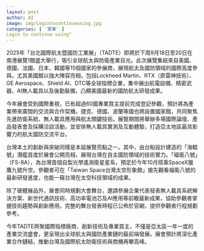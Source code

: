 ```yaml
---
layout: post
author: AI
image: img/Logintocontinueusing.jpg
categories: [ '軍事' ]
Login to continue using"
---
```

2025年「台北國際航太暨國防工業展」（TADTE）即將於下周9月18日至20日在南港展覽1館盛大舉行，吸引全球航太與防衛產業目光。此次展覽集結來自美國、德國、法國、日本、韓國等15個國家的參展商，展現航太及國防領域的國際高度參與。尤其美國館以強大陣容亮相，包括Lockheed Martin、RTX（原雷神技術）、GE Aerospace、Shield AI、DTC等全球指標企業，集中展出航電設備、精密武器、AI無人載具以及後勤裝備，凸顯美國最新的國防航太研發成果。

今年展會受到國際重視，已有超過60國專業買主提前完成登記參觀，預計將為產業帶來廣闊的交流與合作契機。捷克、德國、波蘭等國也將設置國家館，共同聚焦先進防衛系統、無人載具應用與航太關鍵技術。展覽期間將舉辦多場國際論壇、產品發表會及採購洽談活動，並安排無人載具實測及互動體驗，打造亞太地區最具影響力的航太國防交流平台。

台灣本土的創新與突破同樣是本屆展覽亮點之一。其中，由台船設計建造的「海鯤號」潛艦首度於展會公開亮相，展現台灣在自主國防領域的技術實力。「福衛八號」（FS-8A），為台灣首個自製光學遙測衛星星系，預定於今年10月搭乘SpaceX獵鷹九號升空。參觀者可在「Taiwan Space台灣太空形象館」搶先觀看福衛八號的最新研發進度，也能一窺台灣在太空科技領域的成果。

除了硬體展品外，展會同時規劃大會舞台，邀請參展企業代表發表無人載具系統解決方案、新世代通訊技術、高功率電池芯及AI應用等前瞻最新成果，協助參觀者掌握技術趨勢與創新應用。完整的舞台發表時程已公佈於官網，提供參觀者行程規劃參考。

今年TADTE齊聚國際指標廠商、創新技術及專業買主，不僅是亞太區一年一度的產業交流盛會，更呈現出全球航太與國防產業鏈的最前端發展。展會預計將深化產業合作鏈結，推動台灣及國際航太防衛技術與商機再攀高峰。